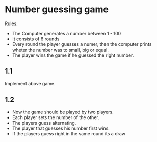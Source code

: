 # Number guessing game

Rules: 
- The Computer generates a number between 1 - 100
- It consists of 6 rounds
- Every round the player guesses a numer,
then the computer prints wheter the number was to small, big or equal.
- The player wins the game if he guessed the right number.

## 1.1
Implement above game.

## 1.2
- Now the game should be played by two players.
- Each player sets the number of the other.
- The players guess alternating.
- The player that guesses his number first wins.
- If the players guess right in the same round its a draw

